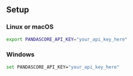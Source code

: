 ## Setup

### Linux or macOS

```bash
export PANDASCORE_API_KEY="your_api_key_here"
```

### Windows

```bash
set PANDASCORE_API_KEY="your_api_key_here"
```
